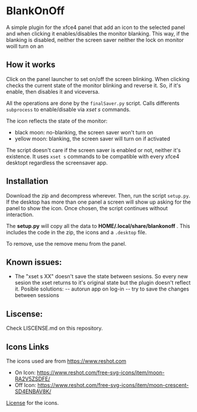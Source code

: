 
# BlankOnOff

A simple plugin for the xfce4 panel that add an icon to the selected panel and when clicking it enables/disables 
the monitor blanking. This way, if the blanking is disabled, neither the screen saver neither the lock on monitor
woill turn on an


## How it works

Click on the panel launcher to set on/off the screen blinking. When clicking checks the
current state of the monitor blinking and reverse it. So, if it's enable, then disables it
and viceversa.


All the operations are done by the ``finalSaver.py`` script. Calls differents ``subprocess`` 
to enable/disable via *xset s* commands.

The icon reflects the state of the monitor:
- black moon: no-blanking, the screen saver won't turn on
- yellow moon: blanking, the screen saver will turn on if activated

The script doesn't care if the screen saver is enabled or not, neither it's existence. 
It uses ``xset s`` commands to be compatible with every xfce4 desktopt regardless the screensaver 
app.


## Installation

Download the zip and decompress wherever. Then, run the script ``setup.py``. If the desktop has more than 
one panel a screen will show up asking for the panel to show the icon. Once chosen, the script continues
without interaction.

The **setup.py** will copy all the data to **HOME/.local/share/blankonoff** . This includes the code in the zip,
the icons and a ``.desktop`` file. 

To remove, use the remove menu from the panel.


## Known issues:

 - The "xset s XX" doesn't save the state between sesions. So every new sesion the xset returns to it's original state but the plugin doesn't reflect it. 
 Posible solutions:
 -- autorun app on log-in
 -- try to save the changes between sessions


## Liscense:
Check LISCENSE.md on this repository.
	

## Icons Links

The icons used are from https://www.reshot.com
- On Icon: https://www.reshot.com/free-svg-icons/item/moon-RA2V5ZSDFE/
- Off Icon: https://www.reshot.com/free-svg-icons/item/moon-crescent-SD4ENBAV8K/
	

[License](https://www.reshot.com/license/) for the icons.
